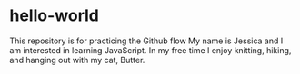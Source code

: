 # hello-world
This repository is for practicing the Github flow
My name is Jessica and I am interested in learning JavaScript. In my free time I enjoy knitting, hiking, and hanging out with my cat, Butter.
